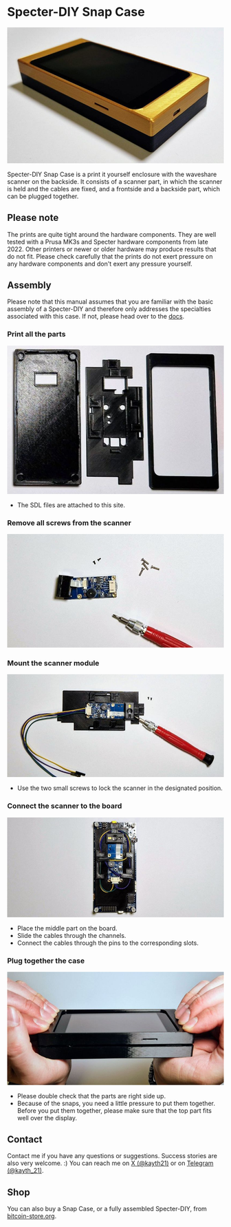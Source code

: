 # Specter-DIY Snap Case

![](../../pictures/gallery/snap-case-bronze-black-1.jpg)

Specter-DIY Snap Case is a print it yourself enclosure with the waveshare scanner on the backside. It consists of a scanner part, in which the scanner is held and the cables are fixed, and a frontside and a backside part, which can be plugged together. 

## Please note

The prints are quite tight around the hardware components. They are well tested with a Prusa MK3s and Specter hardware components from late 2022. Other printers or newer or older hardware may produce results that do not fit. Please check carefully that the prints do not exert pressure on any hardware components and don't exert any pressure yourself. 

## Assembly

Please note that this manual assumes that you are familiar with the basic assembly of a Specter-DIY and therefore only addresses the specialties associated with this case. If not, please head over to the [docs](../../).

### Print all the parts

![](../../pictures/gallery/snap-case-printed-parts-1.jpg)

- The SDL files are attached to this site. 

### Remove all screws from the scanner

![](../../pictures/gallery/snap-case-remove-screws-from-scanner-1.jpg)

### Mount the scanner module

![](../../pictures/gallery/snap-case-mount-scanner-1.jpg)

- Use the two small screws to lock the scanner in the designated position.

### Connect the scanner to the board

![](../../pictures/gallery/snap-case-connect-scanner-1.jpg)

- Place the middle part on the board.
- Slide the cables through the channels.
- Connect the cables through the pins to the corresponding slots.

### Plug together the case

![](../../pictures/gallery/snap-case-plug-together-1.jpg)

- Please double check that the parts are right side up.
- Because of the snaps, you need a little pressure to put them together. Before you put them together, please make sure that the top part fits well over the display.

## Contact

Contact me if you have any questions or suggestions. Success stories are also very welcome. :) You can reach me on [X (@kayth21)](https://x.com/kayth21) or on [Telegram (@kayth_21)](https://t.me/kayth_21).

## Shop

You can also buy a Snap Case, or a fully assembled Specter-DIY, from [bitcoin-store.org](https://bitcoin-store.org).